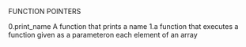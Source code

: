 FUNCTION POINTERS

0.print_name
A function that prints a name
1.a function that executes a function given as a parameteron each element of an array
